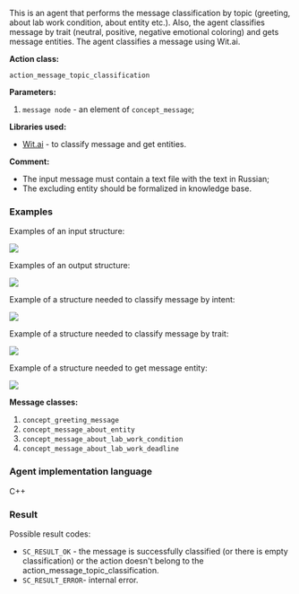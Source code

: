 This is an agent that performs the message classification by topic (greeting, about lab work condition, about entity etc.).
Also, the agent classifies message by trait (neutral, positive, negative emotional coloring) and gets message entities.
The agent classifies a message using Wit.ai.

**Action class:**

`action_message_topic_classification`

**Parameters:**

1. `message node` - an element of `concept_message`;

**Libraries used:**

* [Wit.ai](https://wit.ai/) - to classify message and get entities.

**Comment:**

* The input message must contain a text file with the text in Russian;
* The excluding entity should be formalized in knowledge base.

### Examples

Examples of an input structure:

<img src="./images/messageTopicClassificationAgentInput.png"></img>

Examples of an output structure:

<img src="./images/messageTopicClassificationAgentOutput.png"></img>

Example of a structure needed to classify message by intent:

<img src="./images/messageTopicClassificationAgentIntentFormalization.png"></img>

Example of a structure needed to classify message by trait:

<img src="./images/messageTopicClassificationAgentTraitFormalization.png"></img>

Example of a structure needed to get message entity:

<img src="./images/messageTopicClassificationAgentEntityFormalization.png"></img>

**Message classes:**

1. `concept_greeting_message`
2. `concept_message_about_entity`
3. `concept_message_about_lab_work_condition`
4. `concept_message_about_lab_work_deadline`

### Agent implementation language
C++

### Result

Possible result codes:

* `SC_RESULT_OK` - the message is successfully classified (or there is empty classification) or the action doesn't belong to the action_message_topic_classification.
* `SC_RESULT_ERROR`- internal error.
